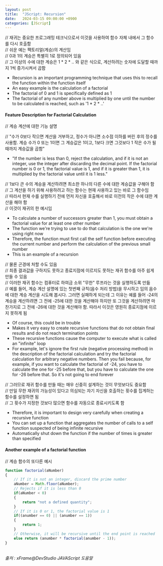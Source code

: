 ```yaml
---
layout: post
title:  "JScript: Recursion"
date:   2024-03-15 09:00:00 +0900
categories: [JScript]
---
```


// 재귀는 중요한 프로그래밍 테크닉으로서 이것을 사용하여 함수 자체 내에서 그 함수를 다시 호출함   
// 쉬운 예는 팩토리얼(계승)의 계산임   
// 0과 1의 계승은 특별히 1로 정의되어 있음   
// 그 이상의 수에 대한 계승은 1 * 2 * .. 와 같은 식으로, 계산하려는 숫자에 도달할 때까지 1씩 증가시켜서 곱함   
- Recursion is an important programming technique that uses this to recall the function within the function itself   
- An easy example is the calculation of a factorial   
- The factorial of 0 and 1 is specifically defined as 1   
- The factorial of any number above is multiplied by one until the number to be calculated is reached, such as '1 * 2 * ..'   
   
#### Feature Description for Factorial Calculation   
// 계승 계산에 대한 기능 설명   
   
// "수가 0보다 작으면 계산을 거부하고, 정수가 아니면 소수점 이하를 버린 후의 정수를 사용함. 계승 수가 0 또는 1이면 그 계승값은 1이고, 1보다 크면 그것보다 1 작은 수가 될 때까지 계승값을 곱함"   
- "If the number is less than 0, reject the calculation, and if it is not an integer, use the integer after discarding the decimal point. If the factorial number is 0 or 1, the factorial value is 1, and if it is greater than 1, it is multiplied by the factorial value until it is 1 less."   
   
// 1보다 큰 수의 계승을 계산하려면 최소한 하나의 다른 수에 대한 계승값을 구해야 함   
// 그 계산을 하기 위해 사용하려고 하는 함수는 현재 사용하고 있는 바로 그 함수임   
// 따라서 현재 수를 실행하기 전에 먼저 자신을 호출해서 바로 이전의 작은 수에 대한 계산을 해야 함   
// 이것이 재귀의 한 예시임   
- To calculate a number of successors greater than 1, you must obtain a factorial value for at least one other number   
- The function we're trying to use to do that calculation is the one we're using right now   
- Therefore, the function must first call the self function before executing the current number and perform the calculation of the previous small number   
- This is an example of a recursion   
   
// 물론 곤경에 처할 수도 있음   
// 최종 결과값을 구하지도 못하고 종료지점에 이르지도 못하는 재귀 함수를 아주 쉽게 만들 수 있음   
// 이러한 재귀 함수는 컴퓨터로 하여금 소위 "무한" 루프라는 것을 실행하도록 만듦   
// 예를 들어, 계승 계산 설명에 있는 첫번째 규칙(음수 처리 방법)을 무시하고 임의 음수에 대한 계승 계산을 시도해 봅시다. 그러면 실패하게 되는데 그 이유는 예를 들어 -24의 계승을 계산하려면 그 전에 -25에 대한 것을 계산해야 하지만 또 그것을 계산하려면 마찬가지로 그 전에 -26에 대한 것을 계산해야 함. 따라서 이것은 영원히 종료지점에 이르지 못하게 됨   
- Of course, this could be in trouble   
- Makes it very easy to create recursive functions that do not obtain final results and do not reach termination points   
- These recursive functions cause the computer to execute what is called an "infinite" loop   
- For example, let's ignore the first rule (negative processing method) in the description of the factorial calculation and try the factorial calculation for arbitrary negative numbers. Then you fail because, for example, if you want to calculate the factorial of -24, you have to calculate the one for -25 before that, but you have to calculate the one for -26 before that. So it's not going to end forever   
   
// 그러므로 재귀 함수를 만들 때는 매우 신중히 설계하는 것이 무엇보다도 중요함   
// 만일 무한 재귀의 가능성이 있다고 의심되는 자기 자신을 호출하는 횟수를 집계하는 함수를 설정하면 됨   
// 그 횟수가 지정한 것보다 많으면 함수를 자동으로 종료시키도록 함   
- Therefore, it is important to design very carefully when creating a recursive function   
- You can set up a function that aggregates the number of calls to a self function suspected of being infinite recursive   
- Automatically shut down the function if the number of times is greater than specified   
   
#### Another example of a factorial function   
// 계승 함수의 또다른 예시   
   
```javascript
function factorial(aNumber)
{
    // If it is not an integer, discard the prime number
    aNumber = Math.floor(aNumber);
    // Rejects if it is less than 0
    if(aNumber < 0)
    {
        return "not a defined quantity";
    }
    // If it is 0 or 1, the factorial value is 1    
    if((anumber == 0) || (anumber == 1))
    {
        return 1;
    }
    // Otherwise, it will be recursive until the end point is reached
    else return (anumber * factorial(anumber - 1));
}
```
   
<br />
<cite>출처 : xFrame@DevStudio JAVAScript 도움말</cite>
